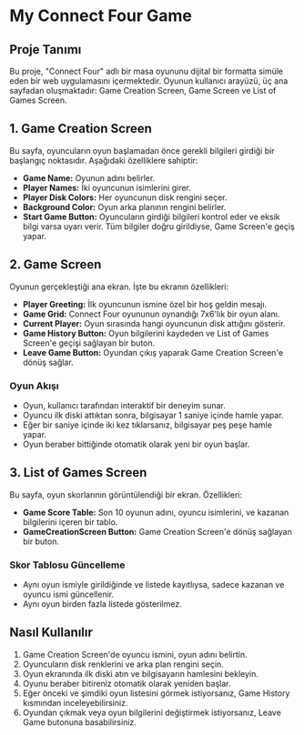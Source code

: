 # My Connect Four Game

## Proje Tanımı

Bu proje, "Connect Four" adlı bir masa oyununu dijital bir formatta simüle eden bir web uygulamasını içermektedir. Oyunun kullanıcı arayüzü, üç ana sayfadan oluşmaktadır: Game Creation Screen, Game Screen ve List of Games Screen.

## 1. Game Creation Screen

Bu sayfa, oyuncuların oyun başlamadan önce gerekli bilgileri girdiği bir başlangıç noktasıdır. Aşağıdaki özelliklere sahiptir:

- **Game Name:** Oyunun adını belirler.
- **Player Names:** İki oyuncunun isimlerini girer.
- **Player Disk Colors:** Her oyuncunun disk rengini seçer.
- **Background Color:** Oyun arka planının rengini belirler.
- **Start Game Button:** Oyuncuların girdiği bilgileri kontrol eder ve eksik bilgi varsa uyarı verir. Tüm bilgiler doğru girildiyse, Game Screen'e geçiş yapar.

## 2. Game Screen

Oyunun gerçekleştiği ana ekran. İşte bu ekranın özellikleri:

- **Player Greeting:** İlk oyuncunun ismine özel bir hoş geldin mesajı.
- **Game Grid:** Connect Four oyununun oynandığı 7x6'lık bir oyun alanı.
- **Current Player:** Oyun sırasında hangi oyuncunun disk attığını gösterir.
- **Game History Button:** Oyun bilgilerini kaydeden ve List of Games Screen'e geçişi sağlayan bir buton.
- **Leave Game Button:** Oyundan çıkış yaparak Game Creation Screen'e dönüş sağlar.

### Oyun Akışı

- Oyun, kullanıcı tarafından interaktif bir deneyim sunar.
- Oyuncu ilk diski attıktan sonra, bilgisayar 1 saniye içinde hamle yapar.
- Eğer bir saniye içinde iki kez tıklarsanız, bilgisayar peş peşe hamle yapar.
- Oyun beraber bittiğinde otomatik olarak yeni bir oyun başlar.

## 3. List of Games Screen

Bu sayfa, oyun skorlarının görüntülendiği bir ekran. Özellikleri:

- **Game Score Table:** Son 10 oyunun adını, oyuncu isimlerini, ve kazanan bilgilerini içeren bir tablo.
- **GameCreationScreen Button:** Game Creation Screen'e dönüş sağlayan bir buton.

### Skor Tablosu Güncelleme

- Aynı oyun ismiyle girildiğinde ve listede kayıtlıysa, sadece kazanan ve oyuncu ismi güncellenir.
- Aynı oyun birden fazla listede gösterilmez.

## Nasıl Kullanılır

1. Game Creation Screen'de oyuncu ismini, oyun adını belirtin.
2. Oyuncuların disk renklerini ve arka plan rengini seçin.
3. Oyun ekranında ilk diski atın ve bilgisayarın hamlesini bekleyin.
4. Oyunu beraber bitireniz otomatik olarak yeniden başlar.
5. Eğer önceki ve şimdiki oyun listesini görmek istiyorsanız, Game History kısmından inceleyebilirsiniz.
6. Oyundan çıkmak veya oyun bilgilerini değiştirmek istiyorsanız, Leave Game butonuna basabilirsiniz.
